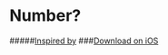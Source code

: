 # Number? 
#####[Inspired by](https://www.youtube.com/watch?v=ksnCqh9DDB8)
###[Download on iOS](https://itunes.apple.com/gb/app/number/id927608842?mt=8)
